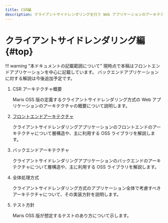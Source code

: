 ```yaml
---
title: CSR編
description: クライアントサイドレンダリングを行う Web アプリケーションのアーキテクチャについて解説します。
---
```


# クライアントサイドレンダリング編 {#top}

!!! warning "本ドキュメントの記載範囲について"
        現時点で本稿はフロントエンドアプリケーションを中心に記載しています。 バックエンドアプリケーションに対する解説は今後追加予定です。

1. CSR アーキテクチャ概要

    Maris OSS 版の定義するクライアントサイドレンダリング方式の Web アプリケーションのアーキテクチャの概要について説明します。

1. [フロントエンドアーキテクチャ](frontend-architecture.md)

    クライアントサイドレンダリングアプリケーションのフロントエンドのアーキテクチャについて層構造や、主に利用する OSS ライブラリを解説します。

1. バックエンドアーキテクチャ

    クライアントサイドレンダリングアプリケーションのバックエンドのアーキテクチャについて層構造や、主に利用する OSS ライブラリを解説します。

1. 全体処理方式

    クライアントサイドレンダリング方式のアプリケーション全体で考慮すべきアーキテクチャについて、その実装方針を説明します。

1. テスト方針

    Maris OSS 版が想定するテストのあり方について示します。
